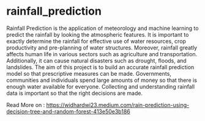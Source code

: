 # rainfall_prediction

Rainfall Prediction is the application of meteorology and machine learning to predict the rainfall by looking the atmospheric features. It is important to exactly determine the rainfall for effective use of water resources, crop productivity and pre-planning of water structures.
Moreover, rainfall greatly affects human life in various sectors such as agriculture and transportation. Additionally, it can cause natural disasters such as drought, floods, and landslides. The aim of this project is to build an accurate rainfall prediction model so that prescriptive measures can be made.
Governments, communities and individuals spend large amounts of money so that there is enough water available for everyone. Collecting and understanding rainfall data is important so that the right decisions are made.

Read More on : https://widhardwi23.medium.com/rain-prediction-using-decision-tree-and-random-forest-413e50e3b186